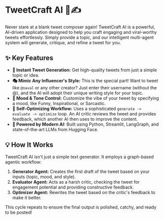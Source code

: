 # TweetCraft AI 🤖✍️

Never stare at a blank tweet composer again! TweetCraft AI is a powerful, AI-driven application designed to help you craft engaging and viral-worthy tweets effortlessly. Simply provide a topic, and our intelligent multi-agent system will generate, critique, and refine a tweet for you.

## ✨ Key Features

-   **📝 Instant Tweet Generation:** Get high-quality tweets from just a simple topic or idea.
-   **🎭 Mimic Any Influencer's Style:** This is the special part! Want to tweet like `@naval` or any other creator? Just enter their username (without the @), and the AI will adopt their unique writing style for your topic.
-   **🎨 Mood & Tone Control:** Customize the vibe of your tweet by specifying a mood, like Funny, Inspirational, or Sarcastic.
-   **🔄 Self-Optimizing Workflow:** Uses a sophisticated `generate -> evaluate -> optimize` loop. An AI critic reviews the tweet and provides feedback, which another AI then uses to improve the content.
-   **🚀 Powered by Modern AI:** Built using Python, Streamlit, LangGraph, and state-of-the-art LLMs from Hugging Face.

## 💡 How It Works

TweetCraft AI isn't just a simple text generator. It employs a graph-based agentic workflow:

1.  **Generator Agent:** Creates the first draft of the tweet based on your inputs (topic, mood, and style).
2.  **Evaluator Agent:** Acts as a harsh critic, checking the tweet for engagement potential and providing constructive feedback.
3.  **Optimizer Agent:** Rewrites the tweet based on the critic's feedback to make it better.

This cycle repeats to ensure the final output is polished, catchy, and ready to be posted!
